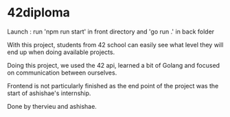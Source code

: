 # 42diploma

Launch : run 'npm run start' in front directory and 'go run .' in back folder

With this project, students from 42 school can easily see what level they will end up when doing available projects.

Doing this project, we used the 42 api, learned a bit of Golang and focused on communication between ourselves.

Frontend is not particularly finished as the end point of the project was the start of ashishae's internship.

Done by thervieu and ashishae.
